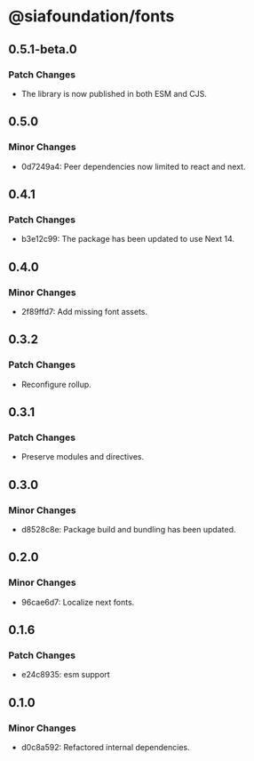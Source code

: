 # @siafoundation/fonts

## 0.5.1-beta.0

### Patch Changes

- The library is now published in both ESM and CJS.

## 0.5.0

### Minor Changes

- 0d7249a4: Peer dependencies now limited to react and next.

## 0.4.1

### Patch Changes

- b3e12c99: The package has been updated to use Next 14.

## 0.4.0

### Minor Changes

- 2f89ffd7: Add missing font assets.

## 0.3.2

### Patch Changes

- Reconfigure rollup.

## 0.3.1

### Patch Changes

- Preserve modules and directives.

## 0.3.0

### Minor Changes

- d8528c8e: Package build and bundling has been updated.

## 0.2.0

### Minor Changes

- 96cae6d7: Localize next fonts.

## 0.1.6

### Patch Changes

- e24c8935: esm support

## 0.1.0

### Minor Changes

- d0c8a592: Refactored internal dependencies.
